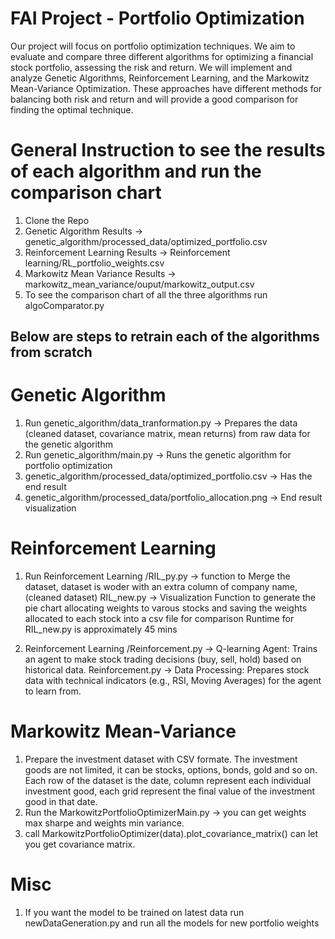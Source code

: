 # FAI Project - Portfolio Optimization

Our project will focus on portfolio optimization techniques. We aim to evaluate and compare three different algorithms for optimizing a financial stock portfolio, assessing the risk and return. We will implement and analyze Genetic Algorithms, Reinforcement Learning, and the Markowitz Mean-Variance Optimization. These approaches have different methods for balancing both risk and return and will provide a good comparison for finding the optimal technique.

# General Instruction to see the results of each algorithm and run the comparison chart
1. Clone the Repo
2. Genetic Algorithm Results -> genetic_algorithm/processed_data/optimized_portfolio.csv
3. Reinforcement Learning Results -> Reinforcement learning/RL_portfolio_weights.csv
4. Markowitz Mean Variance Results -> markowitz_mean_variance/ouput/markowitz_output.csv
5. To see the comparison chart of all the three algorithms run algoComparator.py

## Below are steps to retrain each of the algorithms from scratch

# Genetic Algorithm

1. Run genetic_algorithm/data_tranformation.py -> Prepares the data (cleaned dataset, covariance matrix, mean returns) from raw data for the genetic algorithm
2. Run genetic_algorithm/main.py -> Runs the genetic algorithm for portfolio optimization
3. genetic_algorithm/processed_data/optimized_portfolio.csv -> Has the end result
4. genetic_algorithm/processed_data/portfolio_allocation.png -> End result visualization

# Reinforcement Learning

1. Run Reinforcement Learning /RIL_py.py -> function to Merge the dataset, dataset is woder with an extra column of company name, (cleaned dataset) 
RIL_new.py -> Visualization Function to generate the pie chart allocating weights to varous stocks and saving the weights allocated to each stock into a csv file for comparison
Runtime for RIL_new.py is approximately 45 mins

3. Reinforcement Learning /Reinforcement.py -> Q-learning Agent: Trains an agent to make stock trading decisions (buy, sell, hold) based on historical data.
Reinforcement.py -> Data Processing: Prepares stock data with technical indicators (e.g., RSI, Moving Averages) for the agent to learn from.

# Markowitz Mean-Variance

1. Prepare the investment dataset with CSV formate. The investment goods are not limited, it can be stocks, options, bonds, gold and so on. Each row of the dataset is the date, column represent each individual investment good, each grid represent the final value of the investment good in that date.
2. Run the MarkowitzPortfolioOptimizerMain.py -> you can get weights max sharpe and weights min variance.
3. call MarkowitzPortfolioOptimizer(data).plot_covariance_matrix() can let you get covariance matrix.

# Misc

1. If you want the model to be trained on latest data run newDataGeneration.py and run all the models for new portfolio weights

